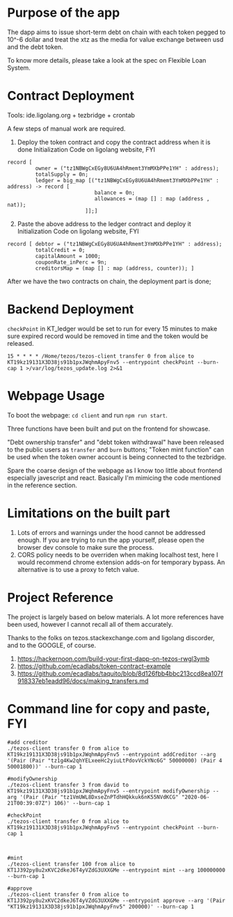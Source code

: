 # Purpose of the app

The dapp aims to issue short-term debt on chain with each token pegged to 10^-6 dollar and treat the xtz as the media for value exchange between usd and the debt token.

To know more details, please take a look at the spec on Flexible Loan System.

# Contract Deployment 

Tools: ide.ligolang.org + tezbridge + crontab

A few steps of manual work are required.
1. Deploy the token contract and copy the contract address when it is done
Initialization Code on ligolang website, FYI
```
record [
         owner = ("tz1NBWgCxEGy8U6UA4hRmemt3YmMXbPPe1YH" : address);
         totalSupply = 0n;
         ledger = big_map [("tz1NBWgCxEGy8U6UA4hRmemt3YmMXbPPe1YH" : address) -> record [
                            balance = 0n;
                            allowances = (map [] : map (address , nat));
                         ]];]
```
2. Paste the above address to the ledger contract and deploy it
Initialization Code on ligolang website, FYI
```
record [ debtor = ("tz1NBWgCxEGy8U6UA4hRmemt3YmMXbPPe1YH" : address); 
         totalCredit = 0; 
         capitalAmount = 1000; 
         couponRate_inPerc = 9n; 
         creditorsMap = (map [] : map (address, counter)); ]
```

After we have the two contracts on chain, the deployment part is done;

# Backend Deployment

`checkPoint` in KT_ledger would be set to run for every 15 minutes to make sure expired record would be removed in time and the token would be released.
```
15 * * * * /Home/tezos/tezos-client transfer 0 from alice to KT19kz19131X3D38js91b1pxJWqhmApyFnv5 --entrypoint checkPoint --burn-cap 1 >/var/log/tezos_update.log 2>&1
```
# Webpage Usage

To boot the webpage: `cd client` and run `npm run start`. 

Three functions have been built and put on the frontend for showcase.

"Debt ownership transfer" and "debt token withdrawal" have been released to the public users as `transfer` and `burn` buttons;  "Token mint function" can be used when the token owner account is being connected to the tezbridge.

Spare the coarse design of the webpage as I know too little about frontend especially javescript and react.  Basically I'm mimicing the code mentioned in the reference section.

# Limitations on the built part

1. Lots of errors and warnings under the hood cannot be addressed enough. If you are trying to run the app yourself, please open the browser dev console to make sure the process.
2. CORS policy needs to be overriden when making localhost test, here I would recommend chrome extension adds-on for temporary bypass. An alternative is to use a proxy to fetch value.


# Project Reference
The project is largely based on below materials.  A lot more references have been used, however I cannot recall all of them accurately.

Thanks to the folks on tezos.stackexchange.com and ligolang discorder, and to the GOOGLE, of course.

1. https://hackernoon.com/build-your-first-dapp-on-tezos-rwgl3ymb
2. https://github.com/ecadlabs/token-contract-example
3. https://github.com/ecadlabs/taquito/blob/8d126fbb4bbc213ccd8ea107f918337eb1eadd96/docs/making_transfers.md


# Command line for copy and paste, FYI

```
#add creditor
./tezos-client transfer 0 from alice to KT19kz19131X3D38js91b1pxJWqhmApyFnv5 --entrypoint addCreditor --arg '(Pair (Pair "tz1g4Kw2qhYELxeeHc2yiuLtPdovVckYNc6G" 50000000) (Pair 4 50001800))' --burn-cap 1

#modifyOwnership
./tezos-client transfer 3 from david to KT19kz19131X3D38js91b1pxJWqhmApyFnv5 --entrypoint modifyOwnership --arg '(Pair (Pair "tz1VmUWL8DxseZnPTdhHQkkuk6nK55NVdKCG" "2020-06-21T00:39:07Z") 106)' --burn-cap 1

#checkPoint
./tezos-client transfer 0 from alice to KT19kz19131X3D38js91b1pxJWqhmApyFnv5 --entrypoint checkPoint --burn-cap 1



#mint
./tezos-client transfer 100 from alice to KT1J392py8u2xKVC2dkeJ6T4yVZdG3UXXGMe --entrypoint mint --arg 100000000 --burn-cap 1

#approve
./tezos-client transfer 0 from alice to KT1J392py8u2xKVC2dkeJ6T4yVZdG3UXXGMe --entrypoint approve --arg '(Pair "KT19kz19131X3D38js91b1pxJWqhmApyFnv5" 200000)' --burn-cap 1

```